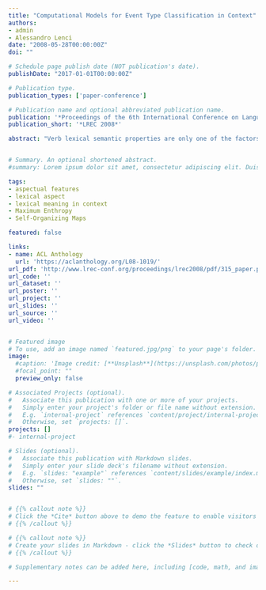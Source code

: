 ```yaml
---
title: "Computational Models for Event Type Classification in Context"
authors:
- admin
- Alessandro Lenci
date: "2008-05-28T00:00:00Z"
doi: ""

# Schedule page publish date (NOT publication's date).
publishDate: "2017-01-01T00:00:00Z"

# Publication type.
publication_types: ['paper-conference']

# Publication name and optional abbreviated publication name.
publication: '*Proceedings of the 6th International Conference on Language Resources and Evaluation (LREC 2008)*'
publication_short: '*LREC 2008*'

abstract: "Verb lexical semantic properties are only one of the factors that contribute to the determination of the event type expressed by a sentence, which is instead the result of a complex interplay between the verb meaning and its linguistic context. We report on two computational models for the automatic identification of event type in Italian. Both models use linguistically-motivated features extracted from Italian corpora. The main goal of our experiments is to evaluate the contribution of different types of linguistic indicators to identify the event type of a sentence, as well as to model various cases of context-driven event type shift. In the first model, event type identification has been modelled as a supervised classification task, performed with Maximum Entropy classifiers. In the second model, Self-Organizing Maps have been used to define and identify event types in an unsupervised way. The interaction of various contextual factors in determining the event type expressed by a sentence makes event type identification a highly challenging task. Computational models can help us to shed new light on the real structure of event type classes as well as to gain a better understanding of context-driven semantic shifts."


# Summary. An optional shortened abstract.
#summary: Lorem ipsum dolor sit amet, consectetur adipiscing elit. Duis posuere tellus ac convallis placerat. Proin tincidunt magna sed ex sollicitudin condimentum.

tags:
- aspectual features
- lexical aspect
- lexical meaning in context
- Maximum Enthropy
- Self-Organizing Maps

featured: false

links:
- name: ACL Anthology
  url: 'https://aclanthology.org/L08-1019/'
url_pdf: 'http://www.lrec-conf.org/proceedings/lrec2008/pdf/315_paper.pdf'
url_code: ''
url_dataset: ''
url_poster: ''
url_project: ''
url_slides: ''
url_source: ''
url_video: ''


# Featured image
# To use, add an image named `featured.jpg/png` to your page's folder.
image:
  #caption: 'Image credit: [**Unsplash**](https://unsplash.com/photos/pLCdAaMFLTE)'
  #focal_point: ""
  preview_only: false

# Associated Projects (optional).
#   Associate this publication with one or more of your projects.
#   Simply enter your project's folder or file name without extension.
#   E.g. `internal-project` references `content/project/internal-project/index.md`.
#   Otherwise, set `projects: []`.
projects: []
#- internal-project

# Slides (optional).
#   Associate this publication with Markdown slides.
#   Simply enter your slide deck's filename without extension.
#   E.g. `slides: "example"` references `content/slides/example/index.md`.
#   Otherwise, set `slides: ""`.
slides: ""


# {{% callout note %}}
# Click the *Cite* button above to demo the feature to enable visitors to import publication metadata into their reference management software.
# {{% /callout %}}

# {{% callout note %}}
# Create your slides in Markdown - click the *Slides* button to check out the example.
# {{% /callout %}}

# Supplementary notes can be added here, including [code, math, and images](https://wowchemy.com/docs/writing-markdown-latex/).

---
```

